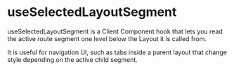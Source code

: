 # useSelectedLayoutSegment

useSelectedLayoutSegment is a Client Component hook that lets you read the active route segment one level below the Layout it is called from.

It is useful for navigation UI, such as tabs inside a parent layout that change style depending on the active child segment.
